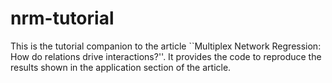 # nrm-tutorial
This is the tutorial companion to the article ``Multiplex Network Regression: How do relations drive interactions?''.
It provides the code to reproduce the results shown in the application section of the article.
